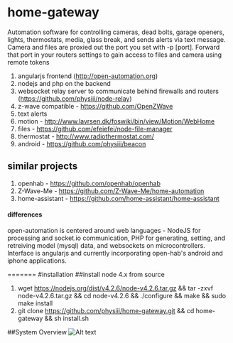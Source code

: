 # home-gateway
Automation software for controlling cameras, dead bolts, garage openers, lights, thermostats, media, glass break, and sends alerts via text message. Camera and files are proxied out the port you set with -p [port]. Forward that port in your routers settings to gain access to files and camera using remote tokens

1. angularjs frontend (http://open-automation.org)
2. nodejs and php on the backend
3. websocket relay server to communicate behind firewalls and routers (https://github.com/physiii/node-relay)
4. z-wave compatible - https://github.com/OpenZWave
5. text alerts
6. motion - http://www.lavrsen.dk/foswiki/bin/view/Motion/WebHome
7. files - https://github.com/efeiefei/node-file-manager
8. thermostat - http://www.radiothermostat.com/
9. android - https://github.com/physiii/beacon

## similar projects
1. openhab - https://github.com/openhab/openhab
2. Z-Wave-Me - https://github.com/Z-Wave-Me/home-automation
3. home-assistant - https://github.com/home-assistant/home-assistant
#### differences
open-automation is centered around web languages - NodeJS for processing and socket.io communication, PHP for generating, setting, and retreiving model (mysql) data, and websockets on microcontrollers. Interface is angularjs and currently incorporating open-hab's android and iphone applications.

=======
#installation
##install node 4.x from source
1. wget https://nodejs.org/dist/v4.2.6/node-v4.2.6.tar.gz && tar -zxvf node-v4.2.6.tar.gz && cd node-v4.2.6 && ./configure && make && sudo make install
2. git clone https://github.com/physiii/home-gateway.git && cd home-gateway && sh install.sh

##System Overview
![Alt text](https://github.com/physiii/home-gateway/blob/master/screenshots/system%20overview.jpg?raw=true "system overview")

